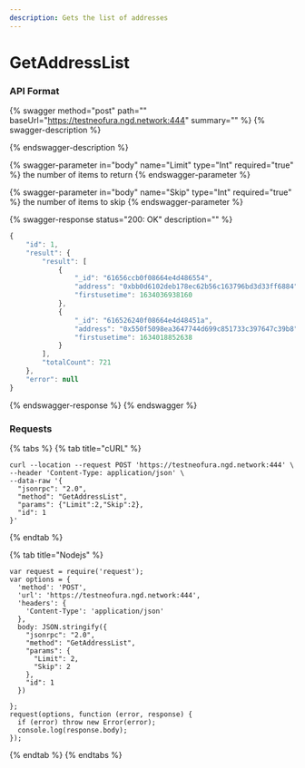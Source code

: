 ```yaml
---
description: Gets the list of addresses
---
```


# GetAddressList

### API Format

{% swagger method="post" path="" baseUrl="https://testneofura.ngd.network:444" summary="" %}
{% swagger-description %}

{% endswagger-description %}

{% swagger-parameter in="body" name="Limit" type="Int" required="true" %}
the number of items to return
{% endswagger-parameter %}

{% swagger-parameter in="body" name="Skip" type="Int" required="true" %}
the number of items to skip
{% endswagger-parameter %}

{% swagger-response status="200: OK" description="" %}
```javascript
{
    "id": 1,
    "result": {
        "result": [
            {
                "_id": "61656ccb0f08664e4d486554",
                "address": "0xbb0d6102deb178ec62b56c163796bd3d33ff6884",
                "firstusetime": 1634036938160
            },
            {
                "_id": "616526240f08664e4d48451a",
                "address": "0x550f5098ea3647744d699c851733c397647c39b8",
                "firstusetime": 1634018852638
            }
        ],
        "totalCount": 721
    },
    "error": null
}
```
{% endswagger-response %}
{% endswagger %}

### Requests

{% tabs %}
{% tab title="cURL" %}
```
curl --location --request POST 'https://testneofura.ngd.network:444' \
--header 'Content-Type: application/json' \
--data-raw '{
  "jsonrpc": "2.0",
  "method": "GetAddressList",
  "params": {"Limit":2,"Skip":2},
  "id": 1
}'
```
{% endtab %}

{% tab title="Nodejs" %}
```
var request = require('request');
var options = {
  'method': 'POST',
  'url': 'https://testneofura.ngd.network:444',
  'headers': {
    'Content-Type': 'application/json'
  },
  body: JSON.stringify({
    "jsonrpc": "2.0",
    "method": "GetAddressList",
    "params": {
      "Limit": 2,
      "Skip": 2
    },
    "id": 1
  })

};
request(options, function (error, response) {
  if (error) throw new Error(error);
  console.log(response.body);
});

```
{% endtab %}
{% endtabs %}
